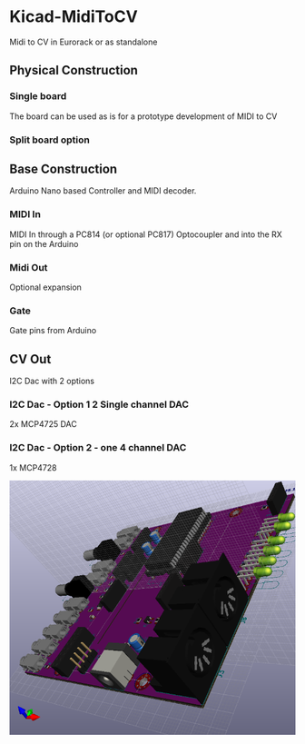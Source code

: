 # Kicad-MidiToCV
Midi to CV in Eurorack or as standalone

## Physical Construction
### Single board
The board can be used as is for a prototype development of MIDI to CV
### Split board option

## Base Construction
Arduino Nano based Controller and MIDI decoder.

### MIDI In
MIDI In through a PC814 (or optional PC817) Optocoupler and into the RX pin on the Arduino

### Midi Out
Optional expansion

### Gate
Gate pins from Arduino

## CV Out
I2C Dac with 2 options
### I2C Dac - Option 1 2 Single channel DAC
2x MCP4725 DAC 
### I2C Dac - Option 2 - one 4 channel DAC
1x MCP4728

![](Kicad-Midi2CV-3D2.png)
